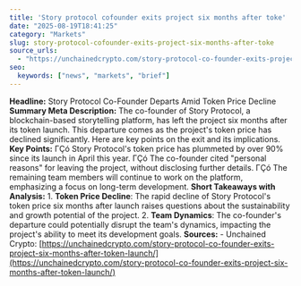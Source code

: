 ```yaml
---
title: 'Story protocol cofounder exits project six months after toke'
date: "2025-08-19T18:41:25"
category: "Markets"
slug: story-protocol-cofounder-exits-project-six-months-after-toke
source_urls:
  - "https://unchainedcrypto.com/story-protocol-co-founder-exits-project-six-months-after-token-launch/"
seo:
  keywords: ["news", "markets", "brief"]
---
```

**Headline:** Story Protocol Co-Founder Departs Amid Token Price Decline  **Summary Meta Description:** The co-founder of Story Protocol, a blockchain-based storytelling platform, has left the project six months after its token launch. This departure comes as the project's token price has declined significantly. Here are key points on the exit and its implications.  **Key Points:**  ΓÇó Story Protocol's token price has plummeted by over 90% since its launch in April this year. ΓÇó The co-founder cited "personal reasons" for leaving the project, without disclosing further details. ΓÇó The remaining team members will continue to work on the platform, emphasizing a focus on long-term development.  **Short Takeaways with Analysis:**  1. **Token Price Decline**: The rapid decline of Story Protocol's token price six months after launch raises questions about the sustainability and growth potential of the project. 2. **Team Dynamics**: The co-founder's departure could potentially disrupt the team's dynamics, impacting the project's ability to meet its development goals.  **Sources:** - Unchained Crypto: [https://unchainedcrypto.com/story-protocol-co-founder-exits-project-six-months-after-token-launch/](https://unchainedcrypto.com/story-protocol-co-founder-exits-project-six-months-after-token-launch/) 
